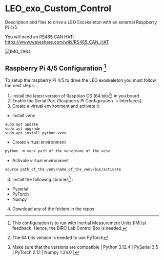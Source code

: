 # LEO_exo_Custom_Control
Description and files to drive a LEO Exoskeleton with an external Raspberry Pi 4/5

You will need an RS485 CAN HAT: https://www.waveshare.com/wiki/RS485_CAN_HAT


![IMG_2964](https://github.com/user-attachments/assets/e7c75833-bd45-424f-a438-c403ef3af450)

## Raspberry Pi 4/5 Configuration [^Note1]

To setup the raspberry Pi 4/5 to drive the LEO exoskeleton you must follow the next steps:
1. Install the latest version of Raspbian OS (64 bits[^1]) in you board
2. Enable the Serial Port (Raspberry Pi Configuration -> Interfaces)
2. Create a virtual environment and activate it
- Install venv
```
sudo apt update
sudo apt upgrade
sudo apt install python-venv
```
- Create virtual environment
```python
python -m venv path_of_the_venv/name_of_the_venv
```
- Activate virtual environment
```
source path_of_the_venv/name_of_the_venv/bin/activate
```
3. Install the following libraries[^2] :
- Pyserial
- PyTorch
- Numpy
4. Download any of the folders in the repos


[^Note1]: This configuration is to run with Inertial Measurement Units (IMUs) feedback. Hence, the BIRO Lab Control Box is needed. 
[^1]: The 64 bits version is needed to use PyTorch
[^2]: Make sure that the versions are compatible | Python 3.12.4 | PySerial 3.5 | PyTorch 2.1.1 | Numpy 1.26.0 |